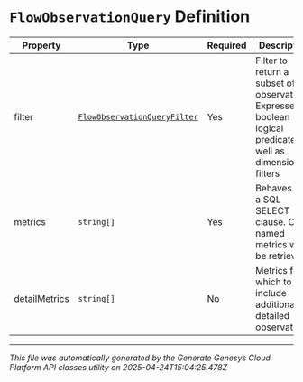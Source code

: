 # `FlowObservationQuery` Definition

| Property | Type | Required | Description |
|----------|------|----------|-------------|
| filter | [`FlowObservationQueryFilter`](flowobservationqueryfilter-definition.md) | Yes | Filter to return a subset of observations. Expresses boolean logical predicates as well as dimensional filters |
| metrics | `string[]` | Yes | Behaves like a SQL SELECT clause. Only named metrics will be retrieved. |
| detailMetrics | `string[]` | No | Metrics for which to include additional detailed observations |

---

*This file was automatically generated by the Generate Genesys Cloud Platform API classes utility on 2025-04-24T15:04:25.478Z*